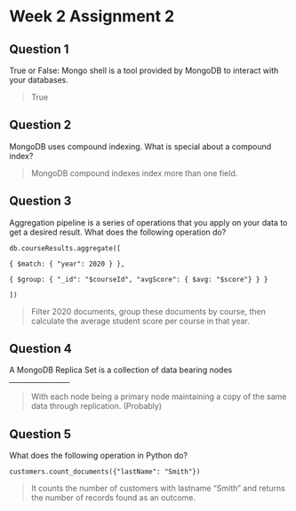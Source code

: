 # Week 2 Assignment 2

## Question 1

True or False: Mongo shell is a tool provided by MongoDB to interact with your databases.
>True

## Question 2

MongoDB uses compound indexing. What is special about a compound index?
>MongoDB compound indexes index more than one field.

## Question 3

Aggregation pipeline is a series of operations that you apply on your data to get a desired result. What does the following operation do?

```mongo
db.courseResults.aggregate([

{ $match: { "year": 2020 } },

{ $group: { "_id": "$courseId", "avgScore": { $avg: "$score"} } }

])
```

>Filter 2020 documents, group these documents by course, then calculate the average student score per course in that year.

## Question 4

A MongoDB Replica Set is a collection of data bearing nodes _________________
>With each node being a primary node maintaining a copy of the same data through replication. (Probably)

## Question 5

What does the following operation in Python do?

```mongo
customers.count_documents({"lastName": "Smith"})
```

>It counts the number of customers with lastname “Smith” and returns the number of records found as an outcome.
